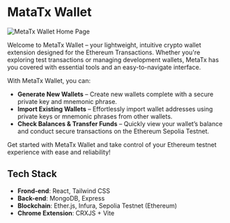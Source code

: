 # MataTx Wallet

![MetaTx Wallet Home Page](https://github.com/kayyueth/metatx-crypto-wallet/blob/main/client/public/home_page.png?raw=true)

Welcome to MetaTx Wallet – your lightweight, intuitive crypto wallet extension designed for the Ethereum Transactions. Whether you're exploring test transactions or managing development wallets, MetaTx has you covered with essential tools and an easy-to-navigate interface.

With MetaTx Wallet, you can:

- **Generate New Wallets** – Create new wallets complete with a secure private key and mnemonic phrase.
- **Import Existing Wallets** – Effortlessly import wallet addresses using private keys or mnemonic phrases from other wallets.
- **Check Balances & Transfer Funds** – Quickly view your wallet’s balance and conduct secure transactions on the Ethereum Sepolia Testnet.

Get started with MetaTx Wallet and take control of your Ethereum testnet experience with ease and reliability!

## Tech Stack

- **Frond-end**: React, Tailwind CSS
- **Back-end**: MongoDB, Express
- **Blockchain**: Ether.js, Infura, Sepolia Testnet (Ethereum)
- **Chrome Extension**: CRXJS + Vite
